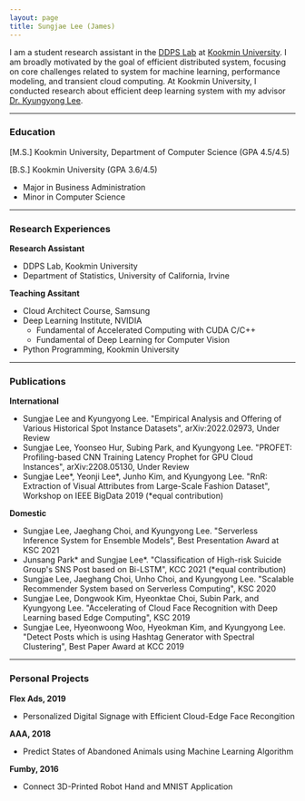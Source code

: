 ```yaml
---
layout: page
title: Sungjae Lee (James)
---
```


I am a student research assistant in the [DDPS Lab](https://ddps.cloud) at [Kookmin University](https://kookmin.ac.kr). I am broadly motivated by the goal of efficient distributed system, focusing on core challenges related to system for machine learning, performance modeling, and transient cloud computing. At Kookmin University, I conducted research about efficient deep learning system with my advisor [Dr. Kyungyong Lee](http://leeky.me).

---

### Education
[M.S.] Kookmin University, Department of Computer Science (GPA 4.5/4.5)

[B.S.] Kookmin University (GPA 3.6/4.5)
- Major in Business Administration
- Minor in Computer Science

---

### Research Experiences
**Research Assistant**
- DDPS Lab, Kookmin University
- Department of Statistics, University of California, Irvine

**Teaching Assitant**
- Cloud Architect Course, Samsung
- Deep Learning Institute, NVIDIA
    - Fundamental of Accelerated Computing with CUDA C/C++
    - Fundamental of Deep Learning for Computer Vision
- Python Programming, Kookmin University

---

### Publications
**International**
- Sungjae Lee and Kyungyong Lee. "Empirical Analysis and Offering of Various Historical Spot Instance Datasets", arXiv:2022.02973, Under Review
- Sungjae Lee, Yoonseo Hur, Subing Park, and Kyungyong Lee. "PROFET: Profiling-based CNN Training Latency Prophet for GPU Cloud Instances", arXiv:2208.05130, Under Review
- Sungjae Lee*, Yeonji Lee*, Junho Kim, and Kyungyong Lee. "RnR: Extraction of Visual Attributes from Large-Scale Fashion Dataset", Workshop on IEEE BigData 2019 (*equal contribution)

**Domestic**
- Sungjae Lee, Jaeghang Choi, and Kyungyong Lee. "Serverless Inference System for Ensemble Models", Best Presentation Award at KSC 2021
- Junsang Park* and Sungjae Lee*. "Classification of High-risk Suicide Group's SNS Post based on Bi-LSTM", KCC 2021 (*equal contribution)
- Sungjae Lee, Jaeghang Choi, Unho Choi, and Kyungyong Lee. "Scalable Recommender System based on Serverless Computing", KSC 2020
- Sungjae Lee, Dongwook Kim, Hyeonktae Choi, Subin Park, and Kyungyong Lee. "Accelerating of Cloud Face Recognition with Deep Learning based Edge Computing", KSC 2019
- Sungjae Lee, Hyeonwoong Woo, Hyeokman Kim, and Kyungyong Lee. "Detect Posts which is using Hashtag Generator with Spectral Clustering", Best Paper Award at KCC 2019

---

### Personal Projects
**Flex Ads, 2019**
- Personalized Digital Signage with Efficient Cloud-Edge Face Recongition

**AAA, 2018**
- Predict States of Abandoned Animals using Machine Learning Algorithm

**Fumby, 2016**
- Connect 3D-Printed Robot Hand and MNIST Application